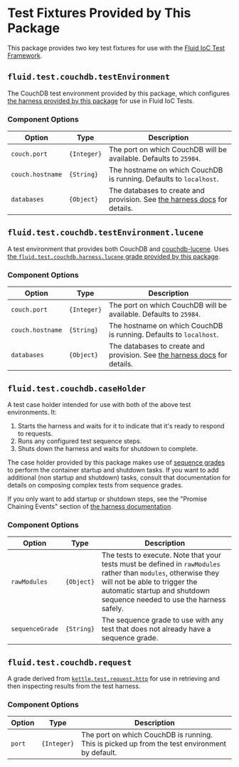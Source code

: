# Test Fixtures Provided by This Package

This package provides two key test fixtures for use with the [Fluid IoC Test
Framework](https://docs.fluidproject.org/infusion/development/IoCTestingFramework.html).

## `fluid.test.couchdb.testEnvironment`

The CouchDB test environment provided by this package, which configures [the harness provided by this package](./harness.md)
for use in Fluid IoC Tests.

### Component Options

| Option           | Type        | Description |
| ---------------- | ----------- | ----------- |
| `couch.port`     | `{Integer}` | The port on which CouchDB will be available.  Defaults to `25984`. |
| `couch.hostname` | `{String}`  | The hostname on which CouchDB is running.  Defaults to `localhost`. |
| `databases`      | `{Object}`  | The databases to create and provision.  See [the harness docs](./harness.md) for details. |

## `fluid.test.couchdb.testEnvironment.lucene`

A test environment that provides both CouchDB and [couchdb-lucene](https://github.com/rnewson/couchdb-lucene).  Uses
[the `fluid.test.couchdb.harness.lucene` grade provided by this package](./harness.md).

### Component Options

| Option           | Type        | Description |
| ---------------- | ----------- | ----------- |
| `couch.port`     | `{Integer}` | The port on which CouchDB will be available.  Defaults to `25984`. |
| `couch.hostname` | `{String}`  | The hostname on which CouchDB is running.  Defaults to `localhost`. |
| `databases`      | `{Object}`  | The databases to create and provision.  See [the harness docs](./harness.md) for details. |


## `fluid.test.couchdb.caseHolder`

A test case holder intended for use with both of the above test environments.  It:

1. Starts the harness and waits for it to indicate that it's ready to respond to requests.
2. Runs any configured test sequence steps.
3. Shuts down the harness and waits for shutdown to complete.

The case holder provided by this package makes use of [sequence
grades](https://docs.fluidproject.org/infusion/development/IoCTestingFramework.html#using-sequencegrade-to-build-up-complex-reusable-test-sequences)
to perform the container startup and shutdown tasks.  If you want to add additional (non startup and shutdown) tasks,
consult that documentation for details on composing complex tests from sequence grades.

If you only want to add startup or shutdown steps, see the "Promise Chaining Events" section of [the harness
documentation](./harness.md).


### Component Options

| Option          | Type       | Description |
| --------------- | ---------- | ----------- |
| `rawModules`    | `{Object}` | The tests to execute.  Note that your tests must be defined in `rawModules` rather than `modules`,  otherwise they will not be able to trigger the automatic startup and shutdown sequence needed to use the harness safely. |
| `sequenceGrade` | `{String}` | The sequence grade to use with any test that does not already have a sequence grade. |

## `fluid.test.couchdb.request`

A grade derived from
[`kettle.test.request.http`](https://github.com/fluid-project/kettle/blob/main/docs/KettleTestingFramework.md#the-kettle-testing-framework)
for use in retrieving and then inspecting results from the test harness.

### Component Options

| Option | Type        | Description |
| ------ | ----------- | ----------- |
| `port` | `{Integer}` | The port on which CouchDB is running.  This is picked up from the test environment by default. |
